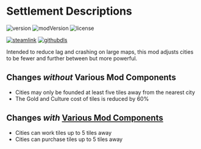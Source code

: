 # Settlement Descriptions
![version](https://img.shields.io/badge/Civ%20V-BNW-brightgreen.svg) ![modVersion](https://img.shields.io/github/v/release/dninemfive/civv-largercities?color=brightgreen&label=Mod%20version) ![license](https://img.shields.io/badge/License-MIT-brightgreen.svg)

[![steamlink](https://raster.shields.io/steam/downloads/1244140985.png?color=blue&label=Workshop&logo=steam)](https://steamcommunity.com/sharedfiles/filedetails/?id=1244140985) [![githubdls](https://img.shields.io/github/downloads/dninemfive/civv-largercities/total?color=blue&label=Github&logo=github)](https://github.com/dninemfive/civv-largercities/releases/latest)

Intended to reduce lag and crashing on large maps, this mod adjusts cities to be fewer and further between but more powerful.

## Changes *without* Various Mod Components
- Cities may only be founded at least five tiles away from the nearest city
- The Gold and Culture cost of tiles is reduced by 60%

## Changes *with* [Various Mod Components](http://www.picknmixmods.com/mods/CivV/DLL/Various%20Mod%20Components.html)
- Cities can work tiles up to 5 tiles away
- Cities can purchase tiles up to 5 tiles away